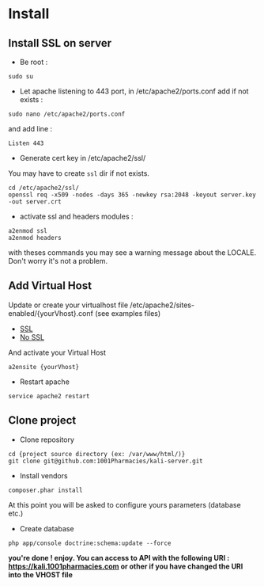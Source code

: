 # Install
   
## Install SSL on server 

+ Be root :

```ShellSession
sudo su
```

+ Let apache listening to 443 port, in /etc/apache2/ports.conf add if not exists :

```ShellSession
sudo nano /etc/apache2/ports.conf
```
and add line : 

```
Listen 443
```

+ Generate cert key in /etc/apache2/ssl/

You may have to create `ssl` dir if not exists.

```ShellSession
cd /etc/apache2/ssl/
openssl req -x509 -nodes -days 365 -newkey rsa:2048 -keyout server.key -out server.crt
```

+ activate ssl and headers modules :

```ShellSession
a2enmod ssl
a2enmod headers
```

with theses commands you may see a warning message about the LOCALE. Don't worry it's not a problem.

## Add Virtual Host

Update or create your virtualhost file /etc/apache2/sites-enabled/{yourVhost}.conf (see examples files)

- [SSL](vhosts/ssl-vhost.md)
- [No SSL](vhosts/nossl-vhost.md)

And activate your Virtual Host

```ShellSession
a2ensite {yourVhost}
```

+ Restart apache

```ShellSession
service apache2 restart
```

## Clone project

+ Clone repository

```ShellSession
cd {project source directory (ex: /var/www/html/)}
git clone git@github.com:1001Pharmacies/kali-server.git
```

+ Install vendors 

```ShellSession
composer.phar install
```

At this point you will be asked to configure yours parameters (database etc.) 

+ Create database 

```ShellSession
php app/console doctrine:schema:update --force
```

**you're done ! enjoy. You can access to API with the following URI : https://kali.1001pharmacies.com or other if you have changed the URI into the VHOST file**
